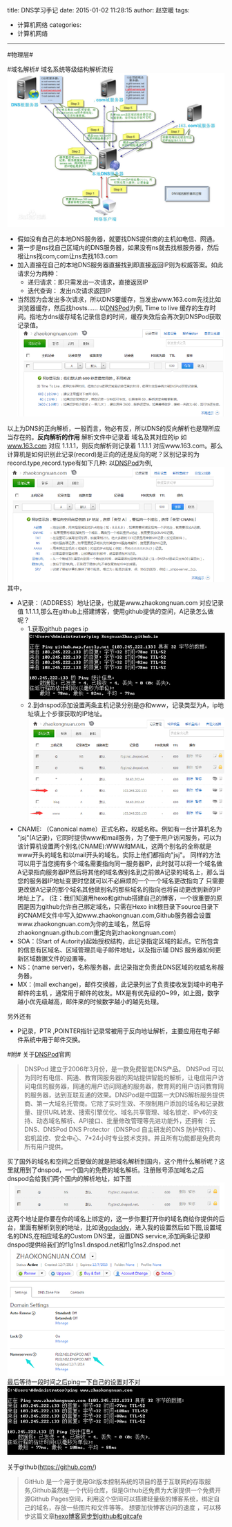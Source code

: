 title: DNS学习手记
date: 2015-01-02 11:28:15
author: 赵空暖
tags:
- 计算机网络
categories:
- 计算机网络
---
#物理层#

#域名解析#
域名系统等级结构解析流程
![dns](/image/dns.jpg)
* 假如没有自己的本地DNS服务器，就要找DNS提供商的主机如电信、网通。
* 第一步是ns找自己区域内的DNS服务器，如果没有ns就去找根服务器，然后根让ns找com,com让ns去找163.com
* 加入直接在自己的本地DNS服务器直接找到即直接返回IP则为权威答案。如此请求分为两种：
	* 递归请求：即只需发出一次请求，直接返回IP
	* 迭代查询： 发出n次请求返回IP
* 当然因为会发出多次请求，所以DNS要缓存，当发出www.163.com先找比如浏览器缓存，然后找hosts……
以[DNSPod](https://www.dnspod.cn/)为例, Time to live 缓存的生存时间。指地方dns缓存域名记录信息的时间，缓存失效后会再次到DNSPod获取记录值。
![TTL](/image/TTL.png)

以上为DNS的正向解析，一般而言，物必有反，所以DNS的反向解析也是理所应当存在的。<b>反向解析的作用</b>
解析文件中记录着 域名及其对应的ip 如 www.163.com 对应 1.1.1.1，则反向解析则记录着  1.1.1.1 对应www.163.com。那么计算机是如何识别此记录(record)是正向的还是反向的呢？区别记录的为record.type,record.type有如下几种:
以[DNSPod](https://www.dnspod.cn/)为例,	
![dnspod](/image/dnspod.png)
其中，
* A记录：（ADDRESS）地址记录，也就是www.zhaokongnuan.com 对应记录值 1.1.1.1,那么在github上搭建博客，使用github提供的空间，A记录怎么做呢？
	* 1.获取github pages ip ![2](/image/2.png)
	* 2.到dnspod添加设置两条主机记录分别是@和www，记录类型为A，ip地址填上个步骤获取的IP地址。![3](/image/3.png)
* CNAME: （Canonical name）正式名称，权威名称。例如有一台计算机名为 "jsj"(A记录)，它同时提供www和mail服务，为了便于用户访问服务，可以为该计算机设置两个别名(CNAME):WWW和MAIL，这两个别名的全称就是www开头的域名和以mail开头的域名。实际上他们都指向"jsj"。 同样的方法可以用于当您拥有多个域名需要指向同一服务器IP，此时就可以将一个域名做A记录指向服务器IP然后将其他的域名做别名到之前做A记录的域名上，那么当您的服务器IP地址变更时您就可以不必麻烦的一个一个域名更改指向了 只需要更改做A记录的那个域名其他做别名的那些域名的指向也将自动更改到新的IP地址上了。
(注：我们知道用hexo和github搭建自己的博客，一个很重要的原因是因为github允许自己绑定域名，只需在Hexo init根目录下source目录下的CNAME文件中写入如www.zhaokongnuan.com,Github服务器会设置www.zhaokongnuan.com为你的主域名，然后将zhaokongnuan.github.com重定向到zhaokongnuan.com)
* SOA：(Start of Autority)起始授权结构，此记录指定区域的起点。它所包含的信息有区域名、区域管理员电子邮件地址，以及指示辅 DNS 服务器如何更新区域数据文件的设置等。
* NS：(name server)，名称服务器，此记录指定负责此DNS区域的权威名称服务器。
* MX：(mail exchange)，邮件交换器，此记录列出了负责接收发到域中的电子邮件的主机 ，通常用于邮件的收发。MX是有优先级的0~99，如上图，数字越小优先级越高，邮件来的时候数字越小的越先处理。

另外还有
* P记录，PTR ,POINTER指针记录常被用于反向地址解析，主要应用在电子邮件系统中用于邮件交换。

#附#
关于[DNSPod](https://www.dnspod.cn/)官网
> DNSPod 建立于2006年3月份，是一款免费智能DNS产品。 DNSPod 可以为同时有电信、网通、教育网服务器的网站提供智能的解析，让电信用户访问电信的服务器，网通的用户访问网通的服务器，教育网的用户访问教育网的服务器，达到互联互通的效果。DNSPod是中国第一大DNS解析服务提供商、第一大域名托管商。它除了实时生效、不限制用户添加的域名和记录数量、提供URL转发、搜索引擎优化、域名共享管理、域名锁定、IPv6的支持、动态域名解析、API接口、批量修改管理等先进功能外，还拥有：云DNS、DNSPod DNS Protector（DNSPod 自主研发的DNS 防护软件）、宕机监控、安全中心、7*24小时专业技术支持。并且所有功能都是免费向所有用户提供。

买了国外的域名和空间之后要做的就是把域名解析到国内，这个用什么解析呢？这里就用到了dnspod，一个国内的免费的域名解析。注册账号添加域名之后dnspod会给我们两个国内的解析地址，如下图
![dnspod1](/image/dnspod1.png)
这两个地址是你要在你的域名上绑定的，这一步你要打开你的域名商给你提供的后台，里面有解析到别的地址，比如说[godaddy](https://www.godaddy.com/?isc=bsfndom4&ci=90231)，进入我的设置然后如下图,设置域名的DNS,在相应域名的Custom DNS里，设置DNS service,添加两条记录即dnspod提供给我们的f1g1ns1.dnspod.net和f1g1ns2.dnspod.net
![nameserver](/image/nameserver.png)
最后等待一段时间之后ping一下自己的设置对不对
![4](/image/4.png)

关于github(https://github.com/)
> GitHub 是一个用于使用Git版本控制系统的项目的基于互联网的存取服务,Github虽然是一个代码仓库，但是Github还免费为大家提供一个免费开源Github Pages空间，利用这个空间可以搭建轻量级的博客系统，绑定自己的域名，存放一些图片和文件等等。
想要加快博客访问的速度 ，可以移步这篇文章[hexo博客同步到github和gitcafe](http://www.zhaokongnuan.com/2015/03/01/github-gitcafe)